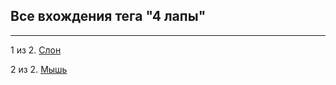 ## Все вхождения тега "4 лапы"

---

1 из 2. [Слон](./2020-07-06_elephant.md)


2 из 2. [Мышь](./2020-07-06_mouse.md)

